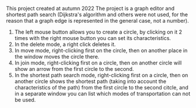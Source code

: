 This project created at autumn 2022
The project is a graph editor and shortest path search (Dijkstra's algorithm and others were not used, for the reason that a graph edge is represented in the general case, not a number).
1) The left mouse button allows you to create a circle, by clicking on it 2 times with the right mouse button you can set its characteristics.
2) In the delete mode, a right click deletes it.
3) In move mode, right-clicking first on the circle, then on another place in the window moves the circle there.
4) In join mode, right-clicking first on a circle, then on another circle will show an arrow from the first circle to the second.
5) In the shortest path search mode, right-clicking first on a circle, then on another circle shows the shortest path (taking into account the characteristics of the path) from the first circle to the second citcle, and in a separate window you can list which modes of transportation can not be used.